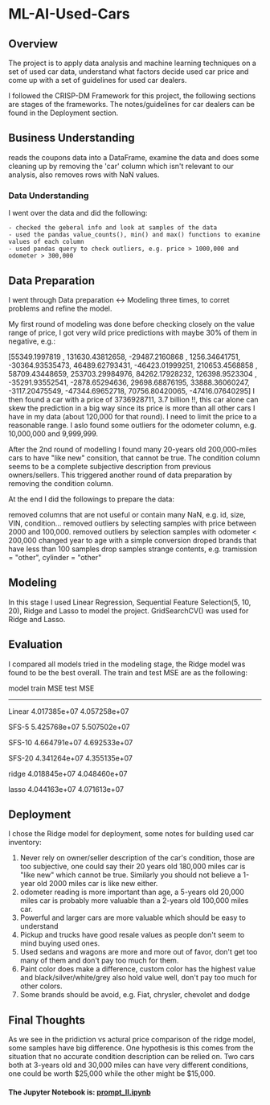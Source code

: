 # ML-AI-Used-Cars

## Overview
The project is to apply data analysis and machine learning techniques on a set of used car data, understand what factors decide used car price and come up with a set of guidelines for used car dealers.

I followed the CRISP-DM Framework for this project, the following sections are stages of the frameworks. The notes/guidelines for car dealers can be found in the Deployment section.

## Business Understanding
reads the coupons data into a DataFrame, examine the data and does some cleaning up by removing the 'car' column which isn't relevant to our analysis, also removes rows with NaN values.

### Data Understanding
I went over the data and did the following:

    - checked the geberal info and look at samples of the data
    - used the pandas value_counts(), min() and max() functions to examine values of each column
    - used pandas query to check outliers, e.g. price > 1000,000 and odometer > 300,000


## Data Preparation
I went through Data preparation <-> Modeling three times, to corret problems and refine the model.

My first round of modeling was done before checking closely on the value range of price, I got very wild price predictions with maybe 30% of them in negative, e.g.:

   [55349.1997819 , 131630.43812658, -29487.2160868 ,   1256.34641751,
   -30364.93535473,  46489.62793431, -46423.01999251, 210653.4568858 ,
    58709.43448659, 253703.29984976,  84262.17928232, 126398.9523304 ,
   -35291.93552541,  -2878.65294636,  29698.68876195,  33888.36060247,
    -3117.20475549, -47344.69652718,  70756.80420065, -47416.07640295]
I then found a car with a price of 3736928711, 3.7 billion !!, this car alone can skew the prediction in a big way since its price is more than all other cars I have in my data (about 120,000 for that round). I need to limit the price to a reasonable range. I aslo found some outliers for the odometer column, e.g. 10,000,000 and 9,999,999.

After the 2nd round of modelling I found many 20-years old 200,000-miles cars to have "like new" consition, that cannot be true. The condition column seems to be a complete subjective description from previous owners/sellers. This triggered another round of data preparation by removing the condition column.

At the end I did the followings to prepare the data:

removed columns that are not useful or contain many NaN, e.g. id, size, VIN, condition...
removed outliers by selecting samples with price between 2000 and 100,000.
removed outliers by selection samples with odometer < 200,000
changed year to age with a simple conversion
droped brands that have less than 100 samples
drop samples strange contents, e.g. tramission = "other", cylinder = "other"

## Modeling
In this stage I used Linear Regression, Sequential Feature Selection(5, 10, 20), Ridge and Lasso to model the project.
GridSearchCV() was used for Ridge and Lasso.

## Evaluation
I compared all models tried in the modeling stage, the Ridge model was found to be the best overall. The train and test MSE are as the following:

model   train MSE       test MSE

---------------------------------------

Linear  4.017385e+07    4.057258e+07

SFS-5   5.425768e+07    5.507502e+07

SFS-10  4.664791e+07    4.692533e+07

SFS-20  4.341264e+07    4.355135e+07

ridge   4.018845e+07    4.048460e+07

lasso   4.044163e+07    4.071613e+07


## Deployment
I chose the Ridge model for deployment, some notes for building used car inventory:
1. Never rely on owner/seller description of the car's condition, those are too subjective, one could say their 20 years old 180,000 miles car is "like new" which cannot be true. Similarly you should not believe a 1-year old 2000 miles car is like new either.
2. odometer reading is more important than age, a 5-years old 20,000 miles car is probably more valuable than a 2-years old 100,000 miles car.
3. Powerful and larger cars are more valuable which should be easy to understand
4. Pickup and trucks have good resale values as people don't seem to mind buying used ones.
5. Used sedans and wagons are more and more out of favor, don't get too many of them and don't pay too much for them.
6. Paint color does make a difference, custom color has the highest value and black/silver/white/grey also hold value well, don't pay too much for other colors.
7. Some brands should be avoid, e.g. Fiat, chrysler, chevolet and dodge

## Final Thoughts
As we see in the pridiction vs actural price comparison of the ridge model, some samples have big difference. One hypothesis is this comes from the situation that no accurate condition description can be relied on. Two cars both at 3-years old and 30,000 miles can have very different conditions, one could be worth $25,000 while the other might be $15,000.


#### The Jupyter Notebook is: [prompt_II.ipynb](https://github.com/sgirem463/ML-AI-Used-Cars/blob/main/prompt_II.ipynb)
